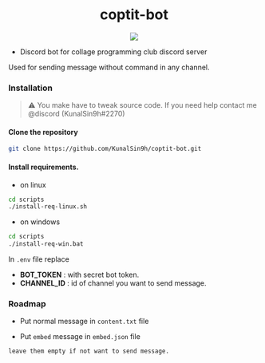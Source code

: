 <h1 align="center">coptit-bot</h1>
<p align="center">
  <img src="https://user-images.githubusercontent.com/82411321/177823799-7c34a3ad-047e-4605-8b2e-5803bdd2561f.png"/>
</p>

- Discord bot for collage programming club discord server

 Used for sending message without command in any channel.


### Installation

> :warning:  You make have to tweak source code. If you need help contact me @discord (KunalSin9h#2270)

#### Clone the repository
```bash
git clone https://github.com/KunalSin9h/coptit-bot.git
```

#### Install requirements.

- on linux
```bash
cd scripts
./install-req-linux.sh
```
- on windows
```bash
cd scripts
./install-req-win.bat
```

In ```.env``` file replace

- **BOT_TOKEN**  : with secret bot token.
- **CHANNEL_ID** : id of channel you want to send message.

### Roadmap

- Put normal message in ```content.txt``` file

- Put ```embed``` message in ```embed.json``` file

```leave them empty if not want to send message.```
